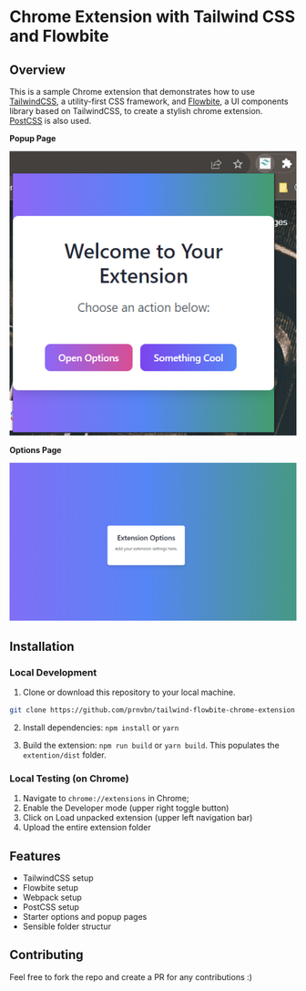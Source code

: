 # Chrome Extension with Tailwind CSS and Flowbite

## Overview

This is a sample Chrome extension that demonstrates how to use [TailwindCSS](https://tailwindcss.com/), a utility-first CSS framework, and [Flowbite](https://flowbite.com/), a UI components library based on TailwindCSS, to create a stylish chrome extension. [PostCSS](https://postcss.org/) is also used.

**Popup Page**

![popup page](./demo/popup-page.png)

**Options Page**

![options page](./demo/options-page.png)

## Installation

### Local Development

1. Clone or download this repository to your local machine.

```bash
git clone https://github.com/prnvbn/tailwind-flowbite-chrome-extension.git
```

2. Install dependencies: `npm install` or `yarn`

3. Build the extension: `npm run build` or `yarn build`. This populates the `extention/dist` folder.

### Local Testing (on Chrome)

1. Navigate to `chrome://extensions` in Chrome;
2. Enable the Developer mode (upper right toggle button)
3. Click on Load unpacked extension (upper left navigation bar)
4. Upload the entire extension folder

## Features

- TailwindCSS setup
- Flowbite setup
- Webpack setup
- PostCSS setup
- Starter options and popup pages
- Sensible folder structur

## Contributing

Feel free to fork the repo and create a PR for any contributions :)
